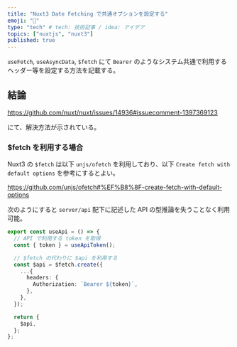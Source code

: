 ```yaml
---
title: "Nuxt3 Date Fetching で共通オプションを設定する"
emoji: "📝"
type: "tech" # tech: 技術記事 / idea: アイデア
topics: ["nuxtjs", "nuxt3"]
published: true
---
```


`useFetch`, `useAsyncData`, `$fetch` にて `Bearer` のようなシステム共通で利用するヘッダー等を設定する方法を記載する。

## 結論

https://github.com/nuxt/nuxt/issues/14936#issuecomment-1397369123

にて、解決方法が示されている。

### $fetch を利用する場合

Nuxt3 の `$fetch` は以下 `unjs/ofetch` を利用しており、以下 `Create fetch with default options` を参考にするとよい。

https://github.com/unjs/ofetch#%EF%B8%8F-create-fetch-with-default-options

次のようにすると `server/api` 配下に記述した API の型推論を失うことなく利用可能。

```ts:composables/api.ts
export const useApi = () => {
  // API で利用する token を取得
  const { token } = useApiToken();

  // $fetch の代わりに $api を利用する
  const $api = $fetch.create({
    ...{
      headers: {
        Authorization: `Bearer ${token}`,
      },
    },
  });

  return {
    $api,
  };
};
```
